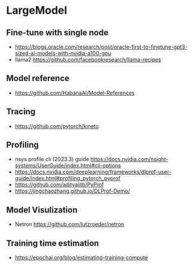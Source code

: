 # LargeModel

## Fine-tune with single node
- https://blogs.oracle.com/research/post/oracle-first-to-finetune-gpt3-sized-ai-models-with-nvidia-a100-gpu
- llama2 https://github.com/facebookresearch/llama-recipes

## Model reference
- https://github.com/HabanaAI/Model-References

## Tracing
- https://github.com/pytorch/kineto

## Profiling
- nsys profile cli (2023.3) guide https://docs.nvidia.com/nsight-systems/UserGuide/index.html#cli-options
- https://docs.nvidia.com/deeplearning/frameworks/dlprof-user-guide/index.html#profiling_pytorch_pyprof
- https://github.com/adityaiitb/PyProf
- https://jingchaozhang.github.io/DLProf-Demo/

## Model Visulization 
- Netron https://github.com/lutzroeder/netron

## Training time estimation
- https://epochai.org/blog/estimating-training-compute
